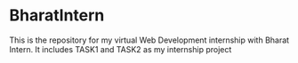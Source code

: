 # BharatIntern
This is the repository for my virtual Web Development internship with Bharat Intern. It includes TASK1 and TASK2 as my internship project
